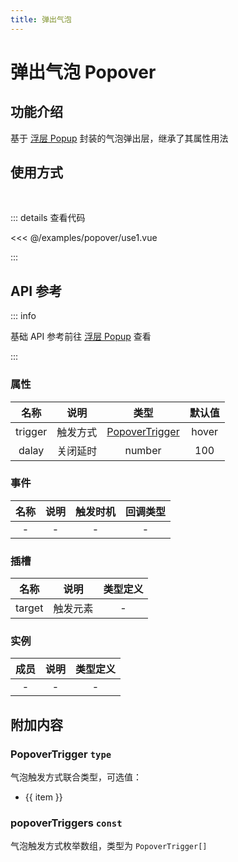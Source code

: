 ```yaml
---
title: 弹出气泡
---
```


# 弹出气泡 Popover

## 功能介绍

基于 [浮层 Popup](/examples/popup) 封装的气泡弹出层，继承了其属性用法

## 使用方式

<br />
<PopoverUse1 />

::: details 查看代码

<<< @/examples/popover/use1.vue

:::

## API 参考

::: info

基础 API 参考前往 [浮层 Popup](/examples/popup) 查看

:::

### 属性

|  名称   |   说明   |                  类型                  | 默认值 |
| :-----: | :------: | :------------------------------------: | :----: |
| trigger | 触发方式 | [PopoverTrigger](#popovertrigger-type) | hover  |
|  dalay  | 关闭延时 |                 number                 |  100   |

### 事件

| 名称 | 说明 | 触发时机 | 回调类型 |
| :--: | :--: | :------: | :------: |
|  -   |  -   |    -     |    -     |

### 插槽

|  名称  |   说明   | 类型定义 |
| :----: | :------: | :------: |
| target | 触发元素 |    -     |

### 实例

| 成员 | 说明 | 类型定义 |
| :--: | :--: | :------: |
|  -   |  -   |    -     |

## 附加内容

### PopoverTrigger `type`

气泡触发方式联合类型，可选值：

<ul>
    <li v-for="(item, index) in popoverTriggers" :key="index">{{ item }}</li>
</ul>

### popoverTriggers `const`

气泡触发方式枚举数组，类型为 `PopoverTrigger[]`

<script setup>
    import { popoverTriggers } from '@pkgs/ui';
    import PopoverUse1 from './use1.vue';
</script>
